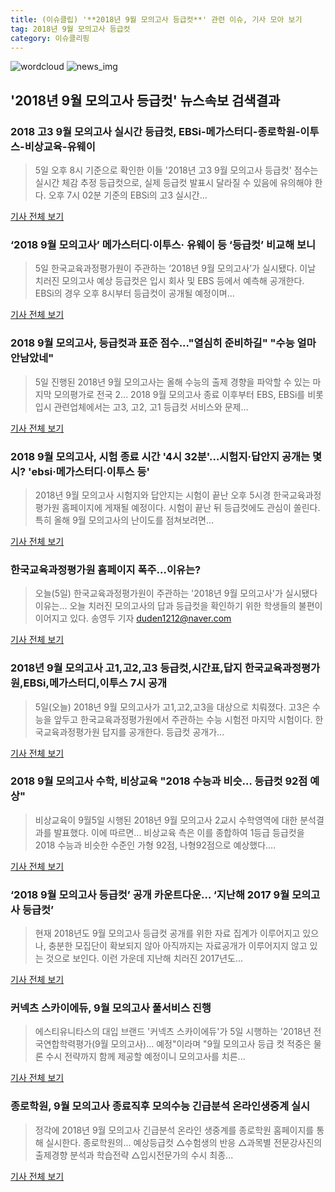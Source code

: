 ```yaml
---
title: (이슈클립) '**2018년 9월 모의고사 등급컷**' 관련 이슈, 기사 모아 보기
tag: 2018년 9월 모의고사 등급컷
category: 이슈클리핑
---
```

![wordcloud](https://s3.ap-northeast-2.amazonaws.com/lyrics101-wordcloud/2018-09-06-1536161734.png)
![news_img](https://user-images.githubusercontent.com/42597476/44507050-1206f400-a6e4-11e8-8d98-7ffbfebb353f.png)
## **'**2018년 9월 모의고사 등급컷**'** 뉴스속보 검색결과
### 2018 고3 9월 모의고사 실시간 등급컷, EBSi-메가스터디-종로학원-이투스-비상교육-유웨이

>5일 오후 8시 기준으로 확인한 이들 '2018년 고3 9월 모의고사 등급컷' 점수는 실시간 체감 추정 등급컷으로, 실제 등급컷 발표시 달라질 수 있음에 유의해야 한다.   오후 7시 02분 기준의 EBSi의 고3 실시간...

<a href="http://news20.busan.com/controller/newsController.jsp?newsId=20180905000365" target="_blank">기사 전체 보기</a>

### ‘2018 9월 모의고사’ 메가스터디·이투스· 유웨이 등 ‘등급컷’ 비교해 보니

>5일 한국교육과정평가원이 주관하는 ‘2018년 9월 모의고사’가 실시됐다. 이날 치러진 모의고사 예상 등급컷은 입시 회사 및 EBS 등에서 예측해 공개한다. EBSi의 경우 오후 8시부터 등급컷이 공개될 예정이며...

<a href="http://www.kookje.co.kr/news2011/asp/newsbody.asp?code=0300&key=20180906.99099002101" target="_blank">기사 전체 보기</a>

### 2018 9월 모의고사, 등급컷과 표준 점수..."열심히 준비하길" "수능 얼마 안남았네"

>5일 진행된 2018년 9월 모의고사는 올해 수능의 출제 경향을 파악할 수 있는 마지막 모의평가로 전국 2... 2018 9월 모의고사 종료 이후부터 EBS, EBSi를 비롯 입시 관련업체에서는 고3, 고2, 고1 등급컷 서비스와 문제...

<a href="http://daily.hankooki.com/lpage/entv/201809/dh20180905223209139020.htm" target="_blank">기사 전체 보기</a>

### 2018 9월 모의고사, 시험 종료 시간 '4시 32분'…시험지·답안지 공개는 몇시? 'ebsi·메가스터디·이투스 등'

>2018년 9월 모의고사 시험지와 답안지는 시험이 끝난 오후 5시경 한국교육과정평가원 홈페이지에 게재될 예정이다. 시험이 끝난 뒤 등급컷에도 관심이 쏠린다. 특히 올해 9월 모의고사의 난이도를 점쳐보려면...

<a href="http://www.kyeongin.com/main/view.php?key=20180905001150206" target="_blank">기사 전체 보기</a>

### 한국교육과정평가원 홈페이지 폭주...이유는?

>오늘(5일) 한국교육과정평가원이 주관하는 '2018년 9월 모의고사'가 실시됐다 이유는... 오늘 치러진 모의고사의 답과 등급컷을 확인하기 위한 학생들의 불편이 이어지고 있다. 송영두 기자 duden1212@naver.com

<a href="http://www.ggilbo.com/news/articleView.html?idxno=543119" target="_blank">기사 전체 보기</a>

### 2018년 9월 모의고사 고1,고2,고3 등급컷,시간표,답지 한국교육과정평가원,EBSi,메가스터디,이투스 7시 공개

>5일(오늘) 2018년 9월 모의고사가 고1,고2,고3을 대상으로 치뤄졌다. 고3은 수능을 앞두고 한국교육과정평가원에서 주관하는 수능 시험전 마지막 시험이다. 한국교육과정평가원 답지를 공개한다. 등급컷 공개가...

<a href="http://www.christiantoday.co.kr/news/315760" target="_blank">기사 전체 보기</a>

### 2018 9월 모의고사 수학, 비상교육 "2018 수능과 비슷… 등급컷 92점 예상"

>비상교육이 9월5일 시행된 2018년 9월 모의고사 2교시 수학영역에 대한 분석결과를 발표했다. 이에 따르면... 비상교육 측은 이를 종합하여 1등급 등급컷을 2018 수능과 비슷한 수준인 가형 92점, 나형92점으로 예상했다....

<a href="http://moneys.mt.co.kr/news/mwView.php?no=2018090514078057447" target="_blank">기사 전체 보기</a>

### ‘2018 9월 모의고사 등급컷’ 공개 카운트다운… ‘지난해 2017 9월 모의고사 등급컷’

>현재 2018년도 9월 모의고사 등급컷 공개를 위한 자료 집계가 이루어지고 있으나, 충분한 모집단이 확보되지 않아 아직까지는 자료공개가 이루어지지 않고 있는 것으로 보인다. 이런 가운데 지난해 치러진 2017년도...

<a href="http://www.kookje.co.kr/news2011/asp/newsbody.asp?code=0300&key=20180905.99099001581" target="_blank">기사 전체 보기</a>

### 커넥츠 스카이에듀, 9월 모의고사 풀서비스 진행

>에스티유니타스의 대입 브랜드 '커넥츠 스카이에듀'가 5일 시행하는 '2018년 전국연합학력평가(9월 모의고사)... 예정"이라며 "9월 모의고사 등급 컷 적중은 물론 수시 전략까지 함께 제공할 예정이니 모의고사를 치른...

<a href="http://www.enewstoday.co.kr/news/articleView.html?idxno=1228455" target="_blank">기사 전체 보기</a>

### 종로학원, 9월 모의고사 종료직후 모의수능 긴급분석 온라인생중계 실시

>정각에 2018년 9월 모의고사 긴급분석 온라인 생중계를 종로학원 홈페이지를 통해 실시한다. 종로학원의... 예상등급컷 △수험생의 반응 △과목별 전문강사진의 출제경향 분석과 학습전략 △입시전문가의 수시 최종...

<a href="http://www.nextdaily.co.kr/news/article.html?id=20180905800020" target="_blank">기사 전체 보기</a>


